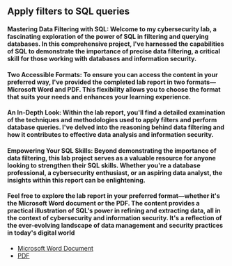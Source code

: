 <h2>Apply filters to SQL queries</h2>
<h4>Mastering Data Filtering with SQL: Welcome to my cybersecurity lab, a fascinating exploration of the power of SQL in filtering and querying databases. In this comprehensive project, I've harnessed the capabilities of SQL to demonstrate the importance of precise data filtering, a critical skill for those working with databases and information security.</h4>

<h4>Two Accessible Formats: To ensure you can access the content in your preferred way, I've provided the completed lab report in two formats—Microsoft Word and PDF. This flexibility allows you to choose the format that suits your needs and enhances your learning experience.</h4>

<h4>An In-Depth Look: Within the lab report, you'll find a detailed examination of the techniques and methodologies used to apply filters and perform database queries. I've delved into the reasoning behind data filtering and how it contributes to effective data analysis and information security.</h4>

<h4>Empowering Your SQL Skills: Beyond demonstrating the importance of data filtering, this lab project serves as a valuable resource for anyone looking to strengthen their SQL skills. Whether you're a database professional, a cybersecurity enthusiast, or an aspiring data analyst, the insights within this report can be enlightening.</h4>

<h4>Feel free to explore the lab report in your preferred format—whether it's the Microsoft Word document or the PDF. The content provides a practical illustration of SQL's power in refining and extracting data, all in the context of cybersecurity and information security. It's a reflection of the ever-evolving landscape of data management and security practices in today's digital world</h4>

- [Microsoft Word Document](https://github.com/pbroding/apply-filters-to-SQL-queries/blob/main/Apply-filters-to-SQL-queries-PB.docx)
- [PDF](https://github.com/pbroding/apply-filters-to-SQL-queries/blob/main/Apply-filters-to-SQL-queries-PB.pdf)
